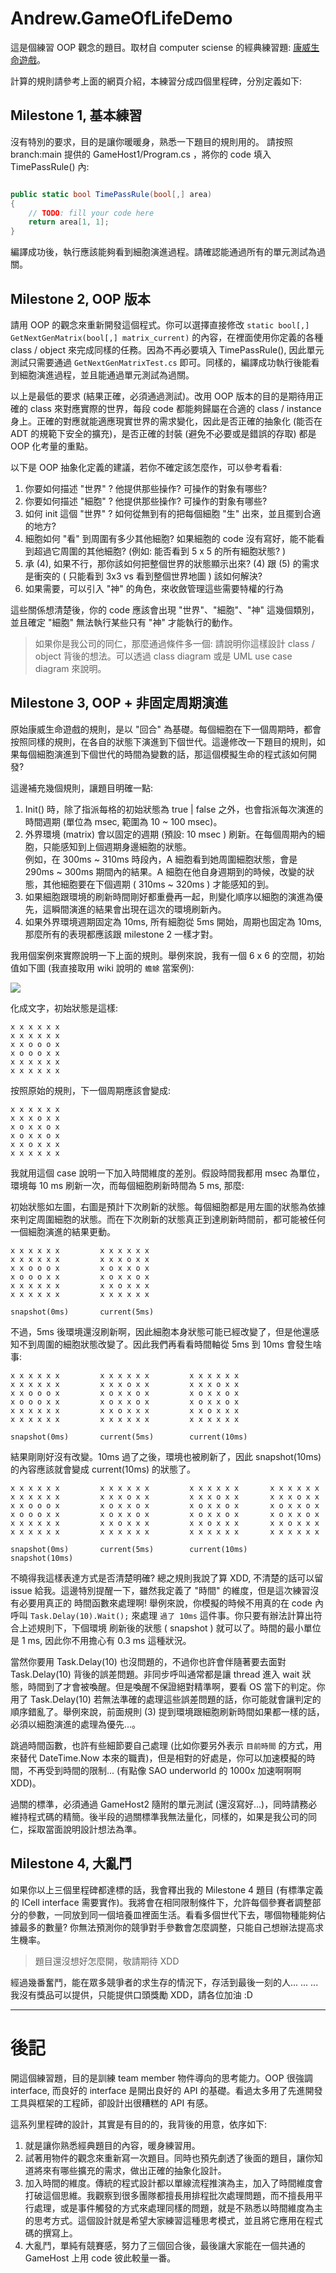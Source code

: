 # Andrew.GameOfLifeDemo

這是個練習 OOP 觀念的題目。取材自 computer sciense 的經典練習題: [康威生命遊戲](https://zh.wikipedia.org/wiki/%E5%BA%B7%E5%A8%81%E7%94%9F%E5%91%BD%E6%B8%B8%E6%88%8F)。

計算的規則請參考上面的網頁介紹，本練習分成四個里程碑，分別定義如下:



## Milestone 1, 基本練習

沒有特別的要求，目的是讓你暖暖身，熟悉一下題目的規則用的。
請按照 branch:main 提供的 GameHost1/Program.cs ，將你的 code 填入 TimePassRule() 內:

```csharp

public static bool TimePassRule(bool[,] area)
{
    // TODO: fill your code here
    return area[1, 1];
}

```

編譯成功後，執行應該能夠看到細胞演進過程。請確認能通過所有的單元測試為過關。


## Milestone 2, OOP 版本

請用 OOP 的觀念來重新開發這個程式。你可以選擇直接修改 ```static bool[,] GetNextGenMatrix(bool[,] matrix_current)``` 的內容，在裡面使用你定義的各種 class / object 來完成同樣的任務。因為不再必要填入 TimePassRule(), 因此單元測試只需要通過 ```GetNextGenMatrixTest.cs``` 即可。同樣的，編譯成功執行後能看到細胞演進過程，並且能通過單元測試為過關。

以上是最低的要求 (結果正確，必須通過測試)。改用 OOP 版本的目的是期待用正確的 class 來對應實際的世界，每段 code 都能夠歸屬在合適的 class / instance 身上。正確的對應就能適應現實世界的需求變化，因此是否正確的抽象化 (能否在 ADT 的規範下安全的擴充)，是否正確的封裝 (避免不必要或是錯誤的存取) 都是 OOP 化考量的重點。

以下是 OOP 抽象化定義的建議，若你不確定該怎麼作，可以參考看看:

1. 你要如何描述 "世界" ? 他提供那些操作? 可操作的對象有哪些?
1. 你要如何描述 "細胞" ? 他提供那些操作? 可操作的對象有哪些?
1. 如何 init 這個 "世界" ? 如何從無到有的把每個細胞 "生" 出來，並且擺到合適的地方?
1. 細胞如何 "看" 到周圍有多少其他細胞? 如果細胞的 code 沒有寫好，能不能看到超過它周圍的其他細胞? (例如: 能否看到 5 x 5 的所有細胞狀態? )
1. 承 (4), 如果不行，那你該如何把整個世界的狀態顯示出來? (4) 跟 (5) 的需求是衝突的 ( 只能看到 3x3 vs 看到整個世界地圖 ) 該如何解決?
1. 如果需要，可以引入 "神" 的角色，來收斂管理這些需要特權的行為

這些關係想清楚後，你的 code 應該會出現 "世界"、"細胞"、"神" 這幾個類別，並且確定 "細胞" 無法執行某些只有 "神" 才能執行的動作。

> 如果你是我公司的同仁，那麼通過條件多一個: 請說明你這樣設計 class / object 背後的想法。可以透過 class diagram 或是 UML use case diagram 來說明。

## Milestone 3, OOP + 非固定周期演進

原始康威生命遊戲的規則，是以 "回合" 為基礎。每個細胞在下一個周期時，都會按照同樣的規則，在各自的狀態下演進到下個世代。這邊修改一下題目的規則，如果每個細胞演進到下個世代的時間為變數的話，那這個模擬生命的程式該如何開發?

這邊補充幾個規則，讓題目明確一點:

1. Init() 時，除了指派每格的初始狀態為 true | false 之外，也會指派每次演進的時間週期 (單位為 msec, 範圍為 10 ~ 100 msec)。
1. 外界環境 (matrix) 會以固定的週期 (預設: 10 msec ) 刷新。在每個周期內的細胞，只能感知到上個週期身邊細胞的狀態。  
例如，在 300ms ~ 310ms 時段內，A 細胞看到她周圍細胞狀態，會是 290ms ~ 300ms 期間內的結果。A 細胞在他自身週期到的時候，改變的狀態，其他細胞要在下個週期 ( 310ms ~ 320ms ) 才能感知的到。
1. 如果細胞跟環境的刷新時間剛好都重疊再一起，則變化順序以細胞的演進為優先，這瞬間演進的結果會出現在這次的環境刷新內。
1. 如果外界環境週期固定為 10ms, 所有細胞從 5ms 開始，周期也固定為 10ms, 那麼所有的表現都應該跟 milestone 2 一樣才對。

我用個案例來實際說明一下上面的規則。舉例來說，我有一個 6 x 6 的空間，初始值如下圖 (我直接取用 wiki 說明的 `蟾蜍` 當案例):

![](https://upload.wikimedia.org/wikipedia/commons/1/12/Game_of_life_toad.gif)


化成文字，初始狀態是這樣:

```
x x x x x x  
x x x x x x  
x x o o o x  
x o o o x x  
x x x x x x  
x x x x x x  
```

按照原始的規則，下一個周期應該會變成:

```
x x x x x x  
x x x o x x  
x o x x o x  
x o x x o x  
x x o x x x  
x x x x x x  
```

我就用這個 case 說明一下加入時間維度的差別。假設時間我都用 msec 為單位，環境每 10 ms 刷新一次，而每個細胞刷新時間為 5 ms, 那麼:

初始狀態如左圖，右圖是預計下次刷新的狀態。每個細胞都是用左圖的狀態為依據來判定周圍細胞的狀態。而在下次刷新的狀態真正到達刷新時間前，都可能被任何一個細胞演進的結果更動。


```
x x x x x x         x x x x x x   
x x x x x x         x x x o x x  
x x o o o x         x o x x o x  
x o o o x x         x o x x o x  
x x x x x x         x x o x x x  
x x x x x x         x x x x x x  
  
snapshot(0ms)       current(5ms)  
```

不過，5ms 後環境還沒刷新啊，因此細胞本身狀態可能已經改變了，但是他還感知不到周圍的細胞狀態改變了。因此我們再看看時間軸從 5ms 到 10ms 會發生啥事:

```
x x x x x x         x x x x x x         x x x x x x   
x x x x x x         x x x o x x         x x x o x x  
x x o o o x         x o x x o x         x o x x o x  
x o o o x x         x o x x o x         x o x x o x  
x x x x x x         x x o x x x         x x o x x x  
x x x x x x         x x x x x x         x x x x x x  
  
snapshot(0ms)       current(5ms)        current(10ms)  
```

結果剛剛好沒有改變。10ms 過了之後，環境也被刷新了，因此 snapshot(10ms) 的內容應該就會變成 current(10ms) 的狀態了。

```
x x x x x x         x x x x x x         x x x x x x       x x x x x x          
x x x x x x         x x x o x x         x x x o x x       x x x o x x         
x x o o o x         x o x x o x         x o x x o x       x o x x o x          
x o o o x x         x o x x o x         x o x x o x       x o x x o x         
x x x x x x         x x o x x x         x x o x x x       x x o x x x         
x x x x x x         x x x x x x         x x x x x x       x x x x x x         
  
snapshot(0ms)       current(5ms)        current(10ms)     snapshot(10ms)      
```

不曉得我這樣表達方式是否清楚明確? 總之規則我說了算 XDD, 不清楚的話可以留 issue 給我。這邊特別提醒一下，雖然我定義了 "時間" 的維度，但是這次練習沒有必要用真正的
時間函數來處理啊! 舉例來說，你模擬的時候不用真的在 code 內呼叫 `Task.Delay(10).Wait();` 來處理 `過了 10ms` 這件事。你只要有辦法計算出符合上述規則下，下個環境
刷新後的狀態 ( snapshot ) 就可以了。時間的最小單位是 1 ms, 因此你不用擔心有 0.3 ms 這種狀況。

當然你要用 Task.Delay(10) 也沒問題的，不過你也許會伴隨著要去面對 Task.Delay(10) 背後的誤差問題。非同步呼叫通常都是讓 thread 進入 wait 狀態，時間到了才會被喚醒。但是喚醒不保證絕對精準啊，要看 OS 當下的判定。你用了 Task.Delay(10) 若無法準確的處理這些誤差問題的話，你可能就會讓判定的順序錯亂了。舉例來說，前面規則 (3) 提到環境跟細胞刷新時間如果都一樣的話，必須以細胞演進的處理為優先...。

跳過時間函數，也許有些細節要自己處理 (比如你要另外表示 `目前時間` 的方式，用來替代 DateTime.Now 本來的職責)，但是相對的好處是，你可以加速模擬的時間，不再受到時間的限制... (有點像 SAO underworld 的 1000x 加速啊啊啊 XDD)。

過關的標準，必須通過 GameHost2 隨附的單元測試 (還沒寫好...)，同時請務必維持程式碼的精簡。後半段的過關標準我無法量化，同樣的，如果是我公司的同仁，採取當面說明設計想法為準。

## Milestone 4, 大亂鬥

如果你以上三個里程碑都達標的話，我會釋出我的 Milestone 4 題目 (有標準定義的 ICell interface 需要實作)。我將會在相同限制條件下，允許每個參賽者調整部分的參數，一同放到同一個培養皿裡面生活。看看多個世代下去，哪個物種能夠佔據最多的數量? 你無法預測你的競爭對手參數會怎麼調整，只能自己想辦法提高求生機率。

> 題目還沒想好怎麼開，敬請期待 XDD

經過幾番奮鬥，能在眾多競爭者的求生存的情況下，存活到最後一刻的人...
...
...
我沒有獎品可以提供，只能提供口頭獎勵 XDD，請各位加油 :D




----

# 後記

開這個練習題，目的是訓練 team member 物件導向的思考能力。OOP 很強調 interface, 而良好的 interface 是開出良好的 API 的基礎。看過太多用了先進開發工具與框架的工程師，卻設計出很糟糕的 API 有感。

這系列里程碑的設計，其實是有目的的，我背後的用意，依序如下:

1. 就是讓你熟悉經典題目的內容，暖身練習用。
1. 試著用物件的觀念來重新寫一次題目。同時也預先劇透了後面的題目，讓你知道將來有哪些擴充的需求，做出正確的抽象化設計。
1. 加入時間的維度。傳統的程式設計都以單線流程推演為主，加入了時間維度會打破這個思維。我觀察到很多團隊都擅長用排程批次處理問題，而不擅長用平行處理，或是事件觸發的方式來處理同樣的問題，就是不熟悉以時間維度為主的思考方式。這個設計就是希望大家練習這種思考模式，並且將它應用在程式碼的撰寫上。
1. 大亂鬥，單純有競賽感，努力了三個回合後，最後讓大家能在一個共通的 GameHost 上用 code 彼此較量一番。
